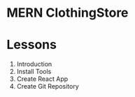 # MERN ClothingStore

# Lessons

1. Introduction
2. Install Tools
3. Create React App
4. Create Git Repository
